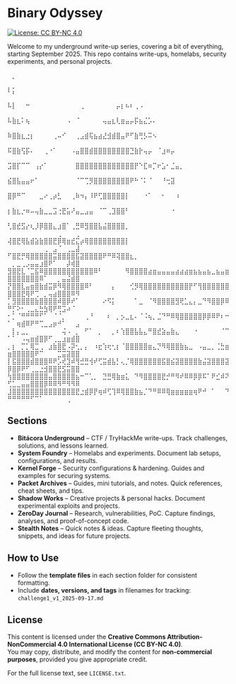 # Binary Odyssey

[![License: CC BY-NC 4.0](https://img.shields.io/badge/License-CC%20BY--NC%204.0-lightgrey.svg)](https://creativecommons.org/licenses/by-nc/4.0/)

Welcome to my underground write-up series, covering a bit of everything, starting September 2025.
This repo contains write-ups, homelabs, security experiments, and personal projects.

⠀⡀⠀⠀⠀⠀⠀⠀⠀⠀⠀⠀⠀⠀⠀⠀⠀⠀⠀⠀⠀⠀⠀⠀⠀⠀⠀⠀⠀⠀⠀⠀⠀⠀⠀⠀⠀⠀⠀⠀⠀⠀⠀⠀⠀⠀⠀⠀⠀⠀⠀⠀⠀⠀⠀⠀⠀⠀⠀⠀⠀⠀⠀⠀⠀
⠇⡅⠀⠀⠀⠀⠀⠀⠀⠀⠀⠀⠀⠀⠀⠀⠀⠀⠀⠀⠀⠀⠀⠀⠀⠀⠀⠀⠀⠀⠀⠀⠀⠀⠀⠀⠀⠀⠀⠀⠀⠀⠀⠀⠀⠀⠀⠀⠀⠀⠀⠀⠀⠀⠀⠀⠀⠀⠀⠀⠀⠀⠀⠀⠀
⠧⡇⠀⠀⠒⠀⠀⠀⠀⠀⠀⠀⠀⠀⠀⠀⢀⠀⠀⠀⠀⠀⠀⠀⡤⡆⠦⠆⢀⠠⠀⠀⠀⠀⠀⠀⠀⠀⠀⠀⠀⠀⠀⠀⠀⠀⠀⠀⠀⠀⠀⠀⠀⠀⠀⠀⠀⠀⠀⠀⠀⠀⠀⠀⠀
⠧⣷⣆⠅⢦⠀⠀⠀⠀⠀⠀⠀⠀⠠⠀⠈⠀⠀⠀⠀⠀⢤⣤⣆⢇⣶⣤⡤⡯⣦⣌⡡⠄⠀⠀⠀⠀⠀⠀⠀⠀⠀⠀⠀⠀⠀⠀⠀⠀⠀⠀⠀⠀⠀⠀⠀⠀⠀⠀⠀⠀⠀⠀⠀⠀
⠷⣿⣷⣆⣐⡆⠀⠀⠀⠀⢀⠤⠊⠀⠀⢀⣠⣾⢯⣦⣴⣜⣺⣾⣿⣤⠟⠋⣷⢛⡣⠭⠢⠀⠀⠀⠀⠀⠀⠀⠀⠀⠀⠀⠀⠀⠀⠀⠀⠀⠀⠀⠀⠀⠀⠀⠀⠀⠀⠀⠀⠀⠀⠀⠀
⠯⣿⣷⢫⡯⠄⠀⠀⢀⠐⠁⠀⠀⠀⠠⣤⣿⣿⣾⣿⣿⣿⣿⣿⣿⣿⣿⣙⣷⡗⢤⡤⠀⠈⣰⠶⡤⠀⠀⠀⠀⠀⠀⠀⠀⠀⠀⠀⠀⠀⠀⠀⠀⠀⠀⠀⠀⠀⠀⠀⠀⠀⠀⠀⠀
⣩⣿⡏⠉⠉⠀⢠⡔⠁⠀⠀⠀⠀⠀⠀⣿⣿⣿⣿⣿⣿⣿⣿⣿⣿⣿⣿⣿⡟⠑⣏⠶⡉⠖⣡⠂⣈⣤⡀⠀⠀⠀⠀⠀⠀⠀⠀⠀⠀⠀⠀⠀⠀⠀⠀⠀⠀⠀⠀⠀⠀⠀⠀⠀⠀
⣮⣿⣧⣤⣤⠖⠁⠀⠀⠀⠀⠀⠀⠀⠀⠈⠉⢉⡻⣿⣿⣿⣿⣿⣿⣿⣿⠟⠓⠈⠅⠈⠀⠀⠘⢒⣽⠀⠀⠀⠀⠀⠀⠀⠀⠀⠀⠀⠀⠀⠀⠀⠀⠀⠀⠀⠀⠀⠀⠀⠀⠀⠀⠀⠀
⣿⡿⠛⠉⠀⠀⠀⣀⠔⢀⡴⣃⠀⠀⢀⠷⠲⡄⠸⠟⢋⣿⣿⣿⣿⣿⡇⠀⠀⠀⠐⠁⠀⠀⠂⠀⠀⠰⠀⠀⠀⠀⠀⠀⠀⠀⠀⠀⠀⠀⠀⠀⠀⠀⠀⠀⠀⠀⠀⠀⠀⠀⠀⠀⠀
⡆⣷⣆⡐⠶⠤⢤⣷⣀⣀⣩⢐⣟⣥⠜⣤⣀⣠⣤⠀⠈⠉⢀⣹⣿⣿⠃⠀⠀⠀⠀⠀⠀⠀⠀⠀⠐⠀⠀⠀⠀⠀⠀⠀⠀⠀⠀⠀⠀⠀⠀⠀⠀⠀⠀⠀⠀⠀⠀⠀⠀⠀⠀⠀⠀
⢃⣿⣞⣫⡔⢆⡸⡿⣿⣿⣄⣰⣿⠁⢀⣛⠿⣻⣿⣿⣧⣬⣿⣿⣿⣿⡀⠀⠀⠀⠀⠀⠀⠀⠀⠀⠀⠀⠀⠀⠀⠀⠀⠀⠀⠀⠀⠀⠀⠀⠀⠀⠀⠀⠀⠀⠀⠀⠀⠀⢀⠀⠀⠀⢀
⢼⣿⣟⢿⣧⣾⣵⣷⣿⣿⣟⡿⢿⣶⣞⣍⡴⢿⣿⣿⣿⣿⣿⣿⣿⣿⡇⠀⠀⠀⠀⠀⠀⠀⠀⠀⠀⠀⠀⠀⠀⠀⠀⠀⠀⠀⠀⠀⠀⠀⠀⠀⠀⠀⠀⠀⠀⢀⠀⣠⠈⠀⢀⣀⣼
⠋⣿⣟⡛⢿⣿⣿⣿⣿⣿⣭⣿⣿⣿⣿⣯⣽⣿⣿⣿⣿⠟⠛⠿⢽⣿⣿⣆⡀⠀⠀⠀⠀⠀⠀⠀⠀⠀⠀⠀⠀⠀⠀⠀⠀⠀⠀⠀⠀⠀⡀⣀⢀⡠⣤⣤⣰⣿⠟⠁⠀⠀⡼⢾⣿
⣻⣿⣟⣇⠈⣉⣯⠿⣿⣿⣿⣿⣿⣿⣿⣿⣿⣿⣿⠿⠃⠀⠀⠀⠀⠀⠻⣿⣿⣿⣿⣴⣶⣤⣤⣤⣤⣴⣴⣴⣶⣦⣦⣤⣦⣀⣦⣤⣶⣿⣿⣿⣿⣿⣿⣿⠿⠁⠀⠀⡀⣤⣬⣾⣿
⡝⣿⣿⣇⣤⣶⣿⣷⣾⣭⡿⠻⢿⣿⣿⣿⣿⠿⠃⠀⠀⠀⠀⡄⠀⠀⠀⢊⡻⢿⣿⣿⣿⣿⣿⣿⣿⣿⣿⣿⡟⠋⢻⣿⣿⣿⣿⣿⣿⣿⣿⣿⣟⢿⠟⢉⠀⡀⢤⣴⣿⣿⣿⠿⠻
⡁⣻⣿⣿⣿⣿⣷⣿⣿⣿⣿⠾⣿⡿⠞⠁⠀⠀⠀⠀⠀⠔⠫⡅⠀⠀⠀⠀⠁⣀⠀⠈⠻⣿⣿⣿⣿⣻⢟⣁⣄⡄⣀⠙⠻⣿⣿⡿⠿⠛⡋⠕⠂⢀⣀⣄⣓⣳⢿⠟⢛⣩⠴⠈⠀
⠂⡁⠈⠛⠛⠛⠛⠋⠁⠀⠈⠈⡀⠀⠀⠀⠀⢀⠘⠀⠀⠀⠆⠀⡀⡢⣀⣆⠄⠈⠨⢦⡀⣈⠙⠛⠿⢿⣿⣿⣿⣿⣿⡿⡿⠿⠟⠆⠒⠁⠀⢶⣾⠿⠟⠛⢉⣀⣠⡶⠚⠁⠀⠀⣠
⠀⡇⡄⣀⡀⠀⠀⠀⠀⠀⠀⠀⢬⠠⠀⡀⠀⠋⠁⠀⡀⠀⠀⡀⠆⢱⣿⣿⣧⣧⣄⠛⣿⣞⣵⣤⣷⣄⠀⠀⠀⠐⠀⠀⠀⠀⠀⠈⠉⠁⠁⠀⠠⢤⣶⣾⣿⡿⠋⢀⣀⣰⣶⣾⣿
⡀⡆⠀⡉⡁⢿⣉⢀⠀⣰⣷⣿⣟⠠⡽⢂⡀⡄⠀⠰⣖⢱⢖⢂⡆⠈⣿⣿⣿⣿⣿⣶⣄⡙⠻⢿⣿⣿⣷⣦⣀⠀⠠⣤⣀⡀⢈⣓⣶⣶⣿⣿⣿⣿⣿⠟⠉⠀⠀⠀⣉⣭⣽⣿⣿
⡇⣯⣿⣿⣿⣾⣿⣿⣿⠿⠟⡡⢞⣹⠾⢻⣚⣛⢺⠞⢋⣭⣾⣧⡃⢄⡈⢿⣿⣿⣿⣿⣿⣿⣯⣿⣮⣽⣿⣿⣿⣿⣷⣬⣽⣿⣿⣿⣽⡿⣿⡿⠟⠋⢀⣀⣐⣺⣿⣿⣟⣫⣭⣿⣿
⢳⣿⣿⣿⣿⣿⣿⣿⣿⣤⣿⣿⣿⣿⣿⣦⠒⠉⢁⡀⠀⣙⣛⢿⣷⣶⣅⠀⠙⠻⣿⣿⣿⣿⣟⡚⠛⠻⠞⠿⠿⡿⡿⠯⠁⠟⣊⠾⠝⢋⣁⣀⣤⣤⣿⣿⣿⡿⠿⠿⠻⠛⠻⠻⠿
⣸⣿⣿⣿⣿⣿⣿⣿⣿⣿⣿⣿⣿⣿⣿⣟⣐⣾⡿⡟⢶⠾⢋⢹⠿⢿⣿⣿⣷⣦⡈⠙⠛⠿⠿⢿⣶⣶⣶⣶⣶⢶⠟⠚⠀⠁⠀⠀⠙⠛⠛⠛⠛⠛⠋⠉⠁⠀⠀⠀⠀⠀⢀⠀⠀

## Sections

- **Bitácora Underground** – CTF / TryHackMe write-ups. Track challenges, solutions, and lessons learned.  
- **System Foundry** – Homelabs and experiments. Document lab setups, configurations, and results.  
- **Kernel Forge** – Security configurations & hardening. Guides and examples for securing systems.  
- **Packet Archives** – Guides, mini tutorials, and notes. Quick references, cheat sheets, and tips.  
- **Shadow Works** – Creative projects & personal hacks. Document experimental exploits and projects.  
- **ZeroDay Journal** – Research, vulnerabilities, PoC. Capture findings, analyses, and proof-of-concept code.  
- **Stealth Notes** – Quick notes & ideas. Capture fleeting thoughts, snippets, and ideas for future projects.

## How to Use

- Follow the **template files** in each section folder for consistent formatting.  
- Include **dates, versions, and tags** in filenames for tracking: `challenge1_v1_2025-09-17.md`

## License

This content is licensed under the **Creative Commons Attribution-NonCommercial 4.0 International License (CC BY-NC 4.0)**.  
You may copy, distribute, and modify the content for **non-commercial purposes**, provided you give appropriate credit.

For the full license text, see `LICENSE.txt`.


